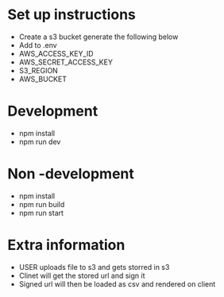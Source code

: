 # Set up instructions
- Create a s3 bucket generate the following below
- Add to .env
- AWS_ACCESS_KEY_ID
- AWS_SECRET_ACCESS_KEY
- S3_REGION
- AWS_BUCKET

# Development
- npm install 
- npm run dev

# Non -development
- npm install 
- npm run build
- npm run start

# Extra information
- USER uploads file to s3 and gets storred in s3
- Clinet will get the stored url and sign it
- Signed url will then be loaded as csv and rendered on client


